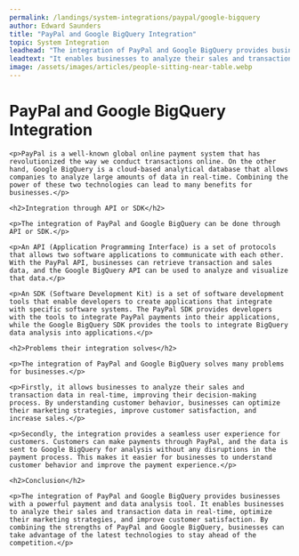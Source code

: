 ```yaml
---
permalink: /landings/system-integrations/paypal/google-bigquery
author: Edward Saunders
title: "PayPal and Google BigQuery Integration"
topic: System Integration
leadhead: "The integration of PayPal and Google BigQuery provides businesses with a powerful payment and data analysis tool"
leadtext: "It enables businesses to analyze their sales and transaction data in real-time, optimize their marketing strategies, and improve customer satisfaction. By combining the strengths of PayPal and Google BigQuery, businesses can take advantage of the latest technologies to stay ahead of the competition."
image: /assets/images/articles/people-sitting-near-table.webp
---
```

<div class="arttext">
	<h1>PayPal and Google BigQuery Integration</h1>

	<p>PayPal is a well-known global online payment system that has revolutionized the way we conduct transactions online. On the other hand, Google BigQuery is a cloud-based analytical database that allows companies to analyze large amounts of data in real-time. Combining the power of these two technologies can lead to many benefits for businesses.</p>

	<h2>Integration through API or SDK</h2>

	<p>The integration of PayPal and Google BigQuery can be done through API or SDK.</p>

	<p>An API (Application Programming Interface) is a set of protocols that allows two software applications to communicate with each other. With the PayPal API, businesses can retrieve transaction and sales data, and the Google BigQuery API can be used to analyze and visualize that data.</p>

	<p>An SDK (Software Development Kit) is a set of software development tools that enable developers to create applications that integrate with specific software systems. The PayPal SDK provides developers with the tools to integrate PayPal payments into their applications, while the Google BigQuery SDK provides the tools to integrate BigQuery data analysis into applications.</p>

	<h2>Problems their integration solves</h2>

	<p>The integration of PayPal and Google BigQuery solves many problems for businesses.</p>

	<p>Firstly, it allows businesses to analyze their sales and transaction data in real-time, improving their decision-making process. By understanding customer behavior, businesses can optimize their marketing strategies, improve customer satisfaction, and increase sales.</p>

	<p>Secondly, the integration provides a seamless user experience for customers. Customers can make payments through PayPal, and the data is sent to Google BigQuery for analysis without any disruptions in the payment process. This makes it easier for businesses to understand customer behavior and improve the payment experience.</p>

	<h2>Conclusion</h2>

	<p>The integration of PayPal and Google BigQuery provides businesses with a powerful payment and data analysis tool. It enables businesses to analyze their sales and transaction data in real-time, optimize their marketing strategies, and improve customer satisfaction. By combining the strengths of PayPal and Google BigQuery, businesses can take advantage of the latest technologies to stay ahead of the competition.</p>

</div>